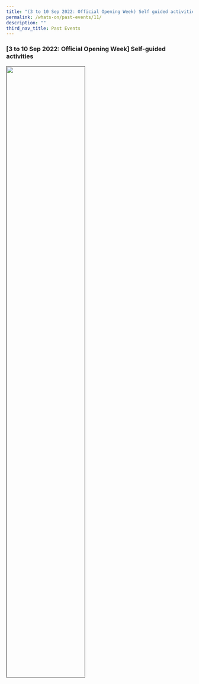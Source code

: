 ```yaml
---
title: "(3 to 10 Sep 2022: Official Opening Week) Self guided activities"
permalink: /whats-on/past-events/11/
description: ""
third_nav_title: Past Events
---
```

### **[3 to 10 Sep 2022: Official Opening Week] Self-guided activities**

<p><a href="">  
<img style="width:65%" src="/images/stand.jpg">  
</a></p>